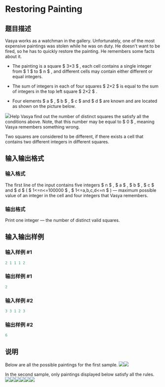 # Restoring Painting

## 题目描述

Vasya works as a watchman in the gallery. Unfortunately, one of the most expensive paintings was stolen while he was on duty. He doesn't want to be fired, so he has to quickly restore the painting. He remembers some facts about it.

- The painting is a square $ 3×3 $ , each cell contains a single integer from $ 1 $ to $ n $ , and different cells may contain either different or equal integers.

- The sum of integers in each of four squares $ 2×2 $ is equal to the sum of integers in the top left square $ 2×2 $ .

- Four elements $ a $ , $ b $ , $ c $ and $ d $ are known and are located as shown on the picture below.

![](https://cdn.luogu.com.cn/upload/vjudge_pic/CF675B/0f3c26a74fb7d4541f81d99795e416d6efcfe395.png)Help Vasya find out the number of distinct squares the satisfy all the conditions above. Note, that this number may be equal to $ 0 $ , meaning Vasya remembers something wrong.

Two squares are considered to be different, if there exists a cell that contains two different integers in different squares.

## 输入输出格式

### 输入格式

The first line of the input contains five integers $ n $ , $ a $ , $ b $ , $ c $ and $ d $ ( $ 1<=n<=100000 $ , $ 1<=a,b,c,d<=n $ ) — maximum possible value of an integer in the cell and four integers that Vasya remembers.

### 输出格式

Print one integer — the number of distinct valid squares.

## 输入输出样例

### 输入样例 #1

```cpp
2 1 1 1 2

```
### 输出样例 #1

```cpp
2

```
### 输入样例 #2

```cpp
3 3 1 2 3

```
### 输出样例 #2

```cpp
6

```
## 说明

Below are all the possible paintings for the first sample. ![](https://cdn.luogu.com.cn/upload/vjudge_pic/CF675B/025712069c9acbad081f2181d643827812c11163.png)![](https://cdn.luogu.com.cn/upload/vjudge_pic/CF675B/9c464a7a8882ec5f9c7ca829fee67b297c3e5020.png)

In the second sample, only paintings displayed below satisfy all the rules. ![](https://cdn.luogu.com.cn/upload/vjudge_pic/CF675B/7027b6797b21d7224ee05ecd06a48452b2615498.png)![](https://cdn.luogu.com.cn/upload/vjudge_pic/CF675B/098b5c120bcba03cb9e9e25703ed8cdcb8287d14.png)![](https://cdn.luogu.com.cn/upload/vjudge_pic/CF675B/f60f2764919fa6766e9514333bfdbe0c808da67e.png)![](https://cdn.luogu.com.cn/upload/vjudge_pic/CF675B/11c0404b15c724e758635e9735d5c11cc4dbb178.png)![](https://cdn.luogu.com.cn/upload/vjudge_pic/CF675B/9a488180531c0a7b3a83207a0b69b8c29e912592.png)![](https://cdn.luogu.com.cn/upload/vjudge_pic/CF675B/a75f8263ae2d6282b2410ef6a0c052f9244b963c.png)


